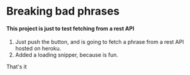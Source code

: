 # Breaking bad phrases

#### This project is just to test fetching from a rest API

1) Just push the button, and is going to fetch a phrase from a rest API hosted on heroku.
2) Added a loading snipper, because is fun.


That's it

